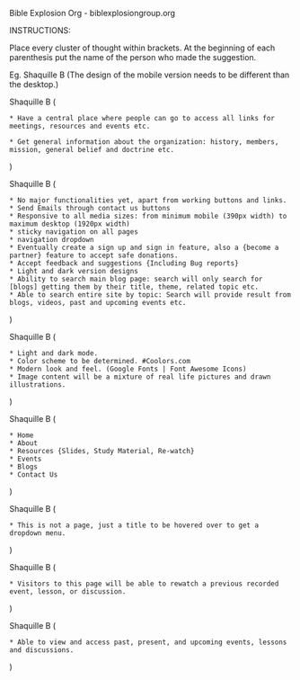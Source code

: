 Bible Explosion Org - biblexplosiongroup.org

INSTRUCTIONS:

Place every cluster of thought within brackets.
At the beginning of each parenthesis put the name of the person who made the suggestion.

Eg.
Shaquille B (The design of the mobile version needs to be different than the desktop.)

<!-- Purpose -->

Shaquille B (

    * Have a central place where people can go to access all links for meetings, resources and events etc.

    * Get general information about the organization: history, members, mission, general belief and doctrine etc.

)

<!-- ***** -->

<!-- Functionalities -->

Shaquille B (

    * No major functionalities yet, apart from working buttons and links.
    * Send Emails through contact us buttons
    * Responsive to all media sizes: from minimum mobile (390px width) to maximum desktop (1920px width)
    * sticky navigation on all pages
    * navigation dropdown
    * Eventually create a sign up and sign in feature, also a {become a partner} feature to accept safe donations.
    * Accept feedback and suggestions {Including Bug reports}
    * Light and dark version designs
    * Ability to search main blog page: search will only search for [blogs] getting them by their title, theme, related topic etc.
    * Able to search entire site by topic: Search will provide result from blogs, videos, past and upcoming events etc.

)

 <!-- ***** -->

<!-- Overall Layout & Design -->

Shaquille B (

    * Light and dark mode.
    * Color scheme to be determined. #Coolors.com
    * Modern look and feel. (Google Fonts | Font Awesome Icons)
    * Image content will be a mixture of real life pictures and drawn illustrations.

)

<!-- ***** -->

<!-- Pages -->

Shaquille B (

    * Home
    * About
    * Resources {Slides, Study Material, Re-watch}
    * Events
    * Blogs
    * Contact Us

)

<!-- Home -->
<!-- ***** -->

<!-- About -->
<!-- ***** -->

<!-- Resources -->

Shaquille B (

    * This is not a page, just a title to be hovered over to get a dropdown menu.

)

<!-- Slides -->
<!-- ***** -->

<!-- Study Material -->
<!-- ***** -->

<!-- Re-watch -->

Shaquille B (

    * Visitors to this page will be able to rewatch a previous recorded event, lesson, or discussion.

)

<!-- ***** -->

<!-- End of Resources Page -->

<!-- Events -->

Shaquille B (

    * Able to view and access past, present, and upcoming events, lessons and discussions.

)

<!-- ***** -->

<!-- Blogs -->
<!-- ***** -->

<!-- Contact Us -->
<!-- ***** -->

<!-- ***** -->
